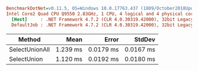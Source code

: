 ``` ini

BenchmarkDotNet=v0.11.5, OS=Windows 10.0.17763.437 (1809/October2018Update/Redstone5)
Intel Core2 Quad CPU Q9550 2.83GHz, 1 CPU, 4 logical and 4 physical cores
  [Host]     : .NET Framework 4.7.2 (CLR 4.0.30319.42000), 32bit LegacyJIT-v4.7.3362.0
  DefaultJob : .NET Framework 4.7.2 (CLR 4.0.30319.42000), 32bit LegacyJIT-v4.7.3362.0


```
|         Method |     Mean |     Error |    StdDev |
|--------------- |---------:|----------:|----------:|
| SelectUnionAll | 1.239 ms | 0.0179 ms | 0.0167 ms |
|    SelectUnion | 1.120 ms | 0.0192 ms | 0.0180 ms |
